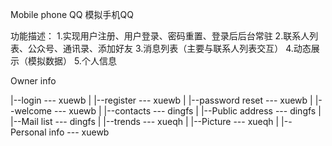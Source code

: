 
Mobile phone QQ
模拟手机QQ

功能描述：
1.实现用户注册、用户登录、密码重置、登录后后台常驻
2.联系人列表、公众号、通讯录、添加好友
3.消息列表（主要与联系人列表交互）
4.动态展示（模拟数据）
5.个人信息

Owner info

|--login --- xuewb
|
|--register --- xuewb
|
|--password reset --- xuewb
|
|--welcome --- xuewb
|
|--contacts --- dingfs
|
|--Public address --- dingfs
|
|--Mail list --- dingfs
|
|--trends --- xueqh
|
|--Picture --- xueqh
|
|--Personal info --- xuewb
